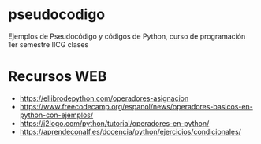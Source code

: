 # pseudocodigo
Ejemplos de Pseudocódigo y códigos de Python, curso de programación 1er semestre IICG clases

# Recursos WEB
- https://ellibrodepython.com/operadores-asignacion
- https://www.freecodecamp.org/espanol/news/operadores-basicos-en-python-con-ejemplos/
- https://j2logo.com/python/tutorial/operadores-en-python/
- https://aprendeconalf.es/docencia/python/ejercicios/condicionales/
